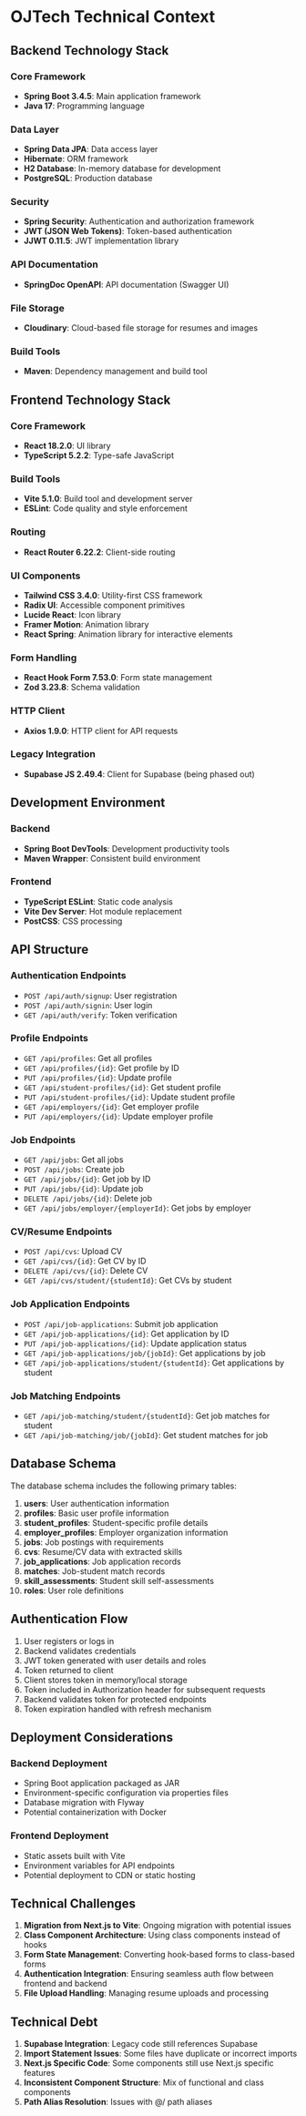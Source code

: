 # OJTech Technical Context

## Backend Technology Stack

### Core Framework
- **Spring Boot 3.4.5**: Main application framework
- **Java 17**: Programming language

### Data Layer
- **Spring Data JPA**: Data access layer
- **Hibernate**: ORM framework
- **H2 Database**: In-memory database for development
- **PostgreSQL**: Production database

### Security
- **Spring Security**: Authentication and authorization framework
- **JWT (JSON Web Tokens)**: Token-based authentication
- **JJWT 0.11.5**: JWT implementation library

### API Documentation
- **SpringDoc OpenAPI**: API documentation (Swagger UI)

### File Storage
- **Cloudinary**: Cloud-based file storage for resumes and images

### Build Tools
- **Maven**: Dependency management and build tool

## Frontend Technology Stack

### Core Framework
- **React 18.2.0**: UI library
- **TypeScript 5.2.2**: Type-safe JavaScript

### Build Tools
- **Vite 5.1.0**: Build tool and development server
- **ESLint**: Code quality and style enforcement

### Routing
- **React Router 6.22.2**: Client-side routing

### UI Components
- **Tailwind CSS 3.4.0**: Utility-first CSS framework
- **Radix UI**: Accessible component primitives
- **Lucide React**: Icon library
- **Framer Motion**: Animation library
- **React Spring**: Animation library for interactive elements

### Form Handling
- **React Hook Form 7.53.0**: Form state management
- **Zod 3.23.8**: Schema validation

### HTTP Client
- **Axios 1.9.0**: HTTP client for API requests

### Legacy Integration
- **Supabase JS 2.49.4**: Client for Supabase (being phased out)

## Development Environment

### Backend
- **Spring Boot DevTools**: Development productivity tools
- **Maven Wrapper**: Consistent build environment

### Frontend
- **TypeScript ESLint**: Static code analysis
- **Vite Dev Server**: Hot module replacement
- **PostCSS**: CSS processing

## API Structure

### Authentication Endpoints
- `POST /api/auth/signup`: User registration
- `POST /api/auth/signin`: User login
- `GET /api/auth/verify`: Token verification

### Profile Endpoints
- `GET /api/profiles`: Get all profiles
- `GET /api/profiles/{id}`: Get profile by ID
- `PUT /api/profiles/{id}`: Update profile
- `GET /api/student-profiles/{id}`: Get student profile
- `PUT /api/student-profiles/{id}`: Update student profile
- `GET /api/employers/{id}`: Get employer profile
- `PUT /api/employers/{id}`: Update employer profile

### Job Endpoints
- `GET /api/jobs`: Get all jobs
- `POST /api/jobs`: Create job
- `GET /api/jobs/{id}`: Get job by ID
- `PUT /api/jobs/{id}`: Update job
- `DELETE /api/jobs/{id}`: Delete job
- `GET /api/jobs/employer/{employerId}`: Get jobs by employer

### CV/Resume Endpoints
- `POST /api/cvs`: Upload CV
- `GET /api/cvs/{id}`: Get CV by ID
- `DELETE /api/cvs/{id}`: Delete CV
- `GET /api/cvs/student/{studentId}`: Get CVs by student

### Job Application Endpoints
- `POST /api/job-applications`: Submit job application
- `GET /api/job-applications/{id}`: Get application by ID
- `PUT /api/job-applications/{id}`: Update application status
- `GET /api/job-applications/job/{jobId}`: Get applications by job
- `GET /api/job-applications/student/{studentId}`: Get applications by student

### Job Matching Endpoints
- `GET /api/job-matching/student/{studentId}`: Get job matches for student
- `GET /api/job-matching/job/{jobId}`: Get student matches for job

## Database Schema

The database schema includes the following primary tables:

1. **users**: User authentication information
2. **profiles**: Basic user profile information
3. **student_profiles**: Student-specific profile details
4. **employer_profiles**: Employer organization information
5. **jobs**: Job postings with requirements
6. **cvs**: Resume/CV data with extracted skills
7. **job_applications**: Job application records
8. **matches**: Job-student match records
9. **skill_assessments**: Student skill self-assessments
10. **roles**: User role definitions

## Authentication Flow

1. User registers or logs in
2. Backend validates credentials
3. JWT token generated with user details and roles
4. Token returned to client
5. Client stores token in memory/local storage
6. Token included in Authorization header for subsequent requests
7. Backend validates token for protected endpoints
8. Token expiration handled with refresh mechanism

## Deployment Considerations

### Backend Deployment
- Spring Boot application packaged as JAR
- Environment-specific configuration via properties files
- Database migration with Flyway
- Potential containerization with Docker

### Frontend Deployment
- Static assets built with Vite
- Environment variables for API endpoints
- Potential deployment to CDN or static hosting

## Technical Challenges

1. **Migration from Next.js to Vite**: Ongoing migration with potential issues
2. **Class Component Architecture**: Using class components instead of hooks
3. **Form State Management**: Converting hook-based forms to class-based forms
4. **Authentication Integration**: Ensuring seamless auth flow between frontend and backend
5. **File Upload Handling**: Managing resume uploads and processing

## Technical Debt

1. **Supabase Integration**: Legacy code still references Supabase
2. **Import Statement Issues**: Some files have duplicate or incorrect imports
3. **Next.js Specific Code**: Some components still use Next.js specific features
4. **Inconsistent Component Structure**: Mix of functional and class components
5. **Path Alias Resolution**: Issues with @/ path aliases 